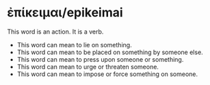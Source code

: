 # ἐπίκειμαι/epikeimai
This word is an action. It is a verb.

* This word can mean to lie on something.
* This word can mean to be placed on something by someone else.
* This word can mean to press upon someone or something.
* This word can mean to urge or threaten someone.
* This word can mean to impose or force something on someone. 
